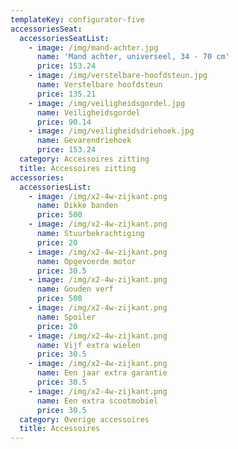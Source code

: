 ```yaml
---
templateKey: configurator-five
accessoriesSeat:
  accessoriesSeatList:
    - image: /img/mand-achter.jpg
      name: 'Mand achter, universeel, 34 - 70 cm'
      price: 153.24
    - image: /img/verstelbare-hoofdsteun.jpg
      name: Verstelbare hoofdsteun
      price: 135.21
    - image: /img/veiligheidsgordel.jpg
      name: Veiligheidsgordel
      price: 90.14
    - image: /img/veiligheidsdriehoek.jpg
      name: Gevarendriehoek
      price: 153.24
  category: Accessoires zitting
  title: Accessoires zitting
accessories:
  accessoriesList:
    - image: /img/x2-4w-zijkant.png
      name: Dikke banden
      price: 500
    - image: /img/x2-4w-zijkant.png
      name: Stuurbekrachtiging
      price: 20
    - image: /img/x2-4w-zijkant.png
      name: Opgevoerde motor
      price: 30.5
    - image: /img/x2-4w-zijkant.png
      name: Gouden verf
      price: 500
    - image: /img/x2-4w-zijkant.png
      name: Spoiler
      price: 20
    - image: /img/x2-4w-zijkant.png
      name: Vijf extra wielen
      price: 30.5
    - image: /img/x2-4w-zijkant.png
      name: Een jaar extra garantie
      price: 30.5
    - image: /img/x2-4w-zijkant.png
      name: Een extra scootmobiel
      price: 30.5
  category: Overige accessoires
  title: Accessoires
---
```


